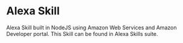# Alexa Skill
Alexa Skill built in NodeJS using Amazon Web Services and Amazon Developer portal.
This Skill can be found in Alexa Skills suite. 
